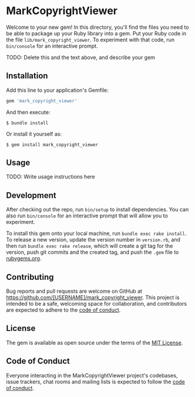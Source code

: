 # MarkCopyrightViewer

Welcome to your new gem! In this directory, you'll find the files you need to be able to package up your Ruby library into a gem. Put your Ruby code in the file `lib/mark_copyright_viewer`. To experiment with that code, run `bin/console` for an interactive prompt.

TODO: Delete this and the text above, and describe your gem

## Installation

Add this line to your application's Gemfile:

```ruby
gem 'mark_copyright_viewer'
```

And then execute:

    $ bundle install

Or install it yourself as:

    $ gem install mark_copyright_viewer

## Usage

TODO: Write usage instructions here

## Development

After checking out the repo, run `bin/setup` to install dependencies. You can also run `bin/console` for an interactive prompt that will allow you to experiment.

To install this gem onto your local machine, run `bundle exec rake install`. To release a new version, update the version number in `version.rb`, and then run `bundle exec rake release`, which will create a git tag for the version, push git commits and the created tag, and push the `.gem` file to [rubygems.org](https://rubygems.org).

## Contributing

Bug reports and pull requests are welcome on GitHub at https://github.com/[USERNAME]/mark_copyright_viewer. This project is intended to be a safe, welcoming space for collaboration, and contributors are expected to adhere to the [code of conduct](https://github.com/[USERNAME]/mark_copyright_viewer/blob/master/CODE_OF_CONDUCT.md).

## License

The gem is available as open source under the terms of the [MIT License](https://opensource.org/licenses/MIT).

## Code of Conduct

Everyone interacting in the MarkCopyrightViewer project's codebases, issue trackers, chat rooms and mailing lists is expected to follow the [code of conduct](https://github.com/[USERNAME]/mark_copyright_viewer/blob/master/CODE_OF_CONDUCT.md).
